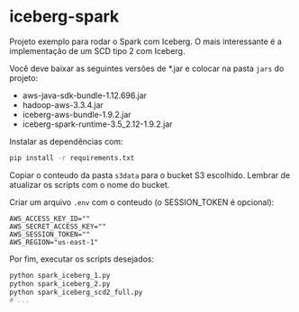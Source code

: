 # iceberg-spark
Projeto exemplo para rodar o Spark com Iceberg. O mais interessante é a implementação de um SCD tipo 2 com
Iceberg.

Você deve baixar as seguintes versões de *.jar e colocar na pasta `jars` do projeto:
- aws-java-sdk-bundle-1.12.696.jar
- hadoop-aws-3.3.4.jar
- iceberg-aws-bundle-1.9.2.jar
- iceberg-spark-runtime-3.5_2.12-1.9.2.jar

Instalar as dependências com:
```bash
pip install -r requirements.txt
```

Copiar o conteudo da pasta `s3data` para o bucket S3 escolhido. Lembrar de atualizar os scripts com o nome do bucket.

Criar um arquivo `.env` com o conteudo (o SESSION_TOKEN é opcional):
```
AWS_ACCESS_KEY_ID=""
AWS_SECRET_ACCESS_KEY=""
AWS_SESSION_TOKEN=""
AWS_REGION="us-east-1"
```

Por fim, executar os scripts desejados:
```bash
python spark_iceberg_1.py
python spark_iceberg_2.py
python spark_iceberg_scd2_full.py
# ...
```